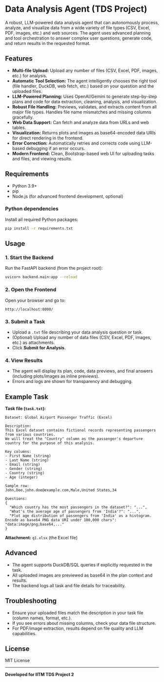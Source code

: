 # Data Analysis Agent (TDS Project)

A robust, LLM-powered data analysis agent that can autonomously process, analyze, and visualize data from a wide variety of file types (CSV, Excel, PDF, images, etc.) and web sources. The agent uses advanced planning and tool orchestration to answer complex user questions, generate code, and return results in the requested format.

## Features
- **Multi-file Upload:** Upload any number of files (CSV, Excel, PDF, images, etc.) for analysis.
- **Automatic Tool Selection:** The agent intelligently chooses the right tool (file handler, DuckDB, web fetch, etc.) based on your question and the uploaded files.
- **LLM-Powered Planning:** Uses OpenAI/Gemini to generate step-by-step plans and code for data extraction, cleaning, analysis, and visualization.
- **Robust File Handling:** Previews, validates, and extracts content from all major file types. Handles file name mismatches and missing columns gracefully.
- **Web Data Support:** Can fetch and analyze data from URLs and web tables.
- **Visualization:** Returns plots and images as base64-encoded data URIs for direct rendering in the frontend.
- **Error Correction:** Automatically retries and corrects code using LLM-based debugging if an error occurs.
- **Modern Frontend:** Clean, Bootstrap-based web UI for uploading tasks and files, and viewing results.

## Requirements
- Python 3.9+
- pip
- Node.js (for advanced frontend development, optional)

### Python dependencies
Install all required Python packages:
```bash
pip install -r requirements.txt
```

## Usage

### 1. Start the Backend
Run the FastAPI backend (from the project root):
```bash
uvicorn backend.main:app --reload
```

### 2. Open the Frontend
Open your browser and go to:
```
http://localhost:8000/
```

### 3. Submit a Task
- Upload a `.txt` file describing your data analysis question or task.
- (Optional) Upload any number of data files (CSV, Excel, PDF, images, etc.) as attachments.
- Click **Submit for Analysis**.

### 4. View Results
- The agent will display its plan, code, data previews, and final answers (including plots/images as inline previews).
- Errors and logs are shown for transparency and debugging.

## Example Task
**Task file (`task.txt`):**
```
Dataset: Global Airport Passenger Traffic (Excel)

Description:
This Excel dataset contains fictional records representing passengers from various countries.
We will treat the "Country" column as the passenger's departure country for the purpose of this analysis.

Key columns:
- First Name (string)
- Last Name (string)
- Email (string)
- Gender (string)
- Country (string)
- Age (integer)

Sample row:
John,Doe,john.doe@example.com,Male,United States,34

Questions:
{
  "Which country has the most passengers in the dataset?": "...",
  "What's the average age of passengers from 'India'?": "...",
  "Plot age distribution of passengers from 'India' as a histogram. Encode as base64 PNG data URI under 100,000 chars": "data:image/png;base64,..."
}
```
**Attachment:** `q1.xlsx` (the Excel file)

## Advanced
- The agent supports DuckDB/SQL queries if explicitly requested in the task.
- All uploaded images are previewed as base64 in the plan context and results.
- The backend logs all task and file details for traceability.

## Troubleshooting
- Ensure your uploaded files match the description in your task file (column names, format, etc.).
- If you see errors about missing columns, check your data file structure.
- For PDF/image extraction, results depend on file quality and LLM capabilities.

## License
MIT License

---

**Developed for IITM TDS Project 2**
